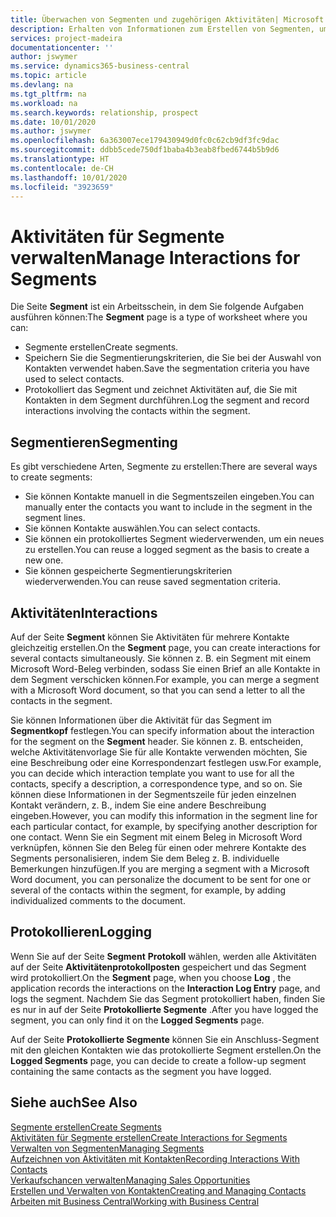 ```yaml
---
title: Überwachen von Segmenten und zugehörigen Aktivitäten| Microsoft Docs
description: Erhalten von Informationen zum Erstellen von Segmenten, um Kontaktgruppen zu definieren und Festlegen von Aktivitäten für Segmente.
services: project-madeira
documentationcenter: ''
author: jswymer
ms.service: dynamics365-business-central
ms.topic: article
ms.devlang: na
ms.tgt_pltfrm: na
ms.workload: na
ms.search.keywords: relationship, prospect
ms.date: 10/01/2020
ms.author: jswymer
ms.openlocfilehash: 6a363007ece179430949d0fc0c62cb9df3fc9dac
ms.sourcegitcommit: ddbb5cede750df1baba4b3eab8fbed6744b5b9d6
ms.translationtype: HT
ms.contentlocale: de-CH
ms.lasthandoff: 10/01/2020
ms.locfileid: "3923659"
---
```

# <a name="manage-interactions-for-segments"></a><span data-ttu-id="56817-103">Aktivitäten für Segmente verwalten</span><span class="sxs-lookup"><span data-stu-id="56817-103">Manage Interactions for Segments</span></span>
<span data-ttu-id="56817-104">Die Seite **Segment** ist ein Arbeitsschein, in dem Sie folgende Aufgaben ausführen können:</span><span class="sxs-lookup"><span data-stu-id="56817-104">The **Segment** page is a type of worksheet where you can:</span></span>

* <span data-ttu-id="56817-105">Segmente erstellen</span><span class="sxs-lookup"><span data-stu-id="56817-105">Create segments.</span></span>
* <span data-ttu-id="56817-106">Speichern Sie die Segmentierungskriterien, die Sie bei der Auswahl von Kontakten verwendet haben.</span><span class="sxs-lookup"><span data-stu-id="56817-106">Save the segmentation criteria you have used to select contacts.</span></span>
* <span data-ttu-id="56817-107">Protokolliert das Segment und zeichnet Aktivitäten auf, die Sie mit Kontakten in dem Segment durchführen.</span><span class="sxs-lookup"><span data-stu-id="56817-107">Log the segment and record interactions involving the contacts within the segment.</span></span>

## <a name="segmenting"></a><span data-ttu-id="56817-108">Segmentieren</span><span class="sxs-lookup"><span data-stu-id="56817-108">Segmenting</span></span>
<span data-ttu-id="56817-109">Es gibt verschiedene Arten, Segmente zu erstellen:</span><span class="sxs-lookup"><span data-stu-id="56817-109">There are several ways to create segments:</span></span>

* <span data-ttu-id="56817-110">Sie können Kontakte manuell in die Segmentszeilen eingeben.</span><span class="sxs-lookup"><span data-stu-id="56817-110">You can manually enter the contacts you want to include in the segment in the segment lines.</span></span>
* <span data-ttu-id="56817-111">Sie können Kontakte auswählen.</span><span class="sxs-lookup"><span data-stu-id="56817-111">You can select contacts.</span></span>
* <span data-ttu-id="56817-112">Sie können ein protokolliertes Segment wiederverwenden, um ein neues zu erstellen.</span><span class="sxs-lookup"><span data-stu-id="56817-112">You can reuse a logged segment as the basis to create a new one.</span></span>
* <span data-ttu-id="56817-113">Sie können gespeicherte Segmentierungskriterien wiederverwenden.</span><span class="sxs-lookup"><span data-stu-id="56817-113">You can reuse saved segmentation criteria.</span></span>

## <a name="interactions"></a><span data-ttu-id="56817-114">Aktivitäten</span><span class="sxs-lookup"><span data-stu-id="56817-114">Interactions</span></span>
<span data-ttu-id="56817-115">Auf der Seite **Segment** können Sie Aktivitäten für mehrere Kontakte gleichzeitig erstellen.</span><span class="sxs-lookup"><span data-stu-id="56817-115">On the **Segment** page, you can create interactions for several contacts simultaneously.</span></span> <span data-ttu-id="56817-116">Sie können z. B. ein Segment mit einem Microsoft Word-Beleg verbinden, sodass Sie einen Brief an alle Kontakte in dem Segment verschicken können.</span><span class="sxs-lookup"><span data-stu-id="56817-116">For example, you can merge a segment with a Microsoft Word document, so that you can send a letter to all the contacts in the segment.</span></span>

<span data-ttu-id="56817-117">Sie können Informationen über die Aktivität für das Segment im **Segmentkopf** festlegen.</span><span class="sxs-lookup"><span data-stu-id="56817-117">You can specify information about the interaction for the segment on the **Segment** header.</span></span> <span data-ttu-id="56817-118">Sie können z. B. entscheiden, welche Aktivitätenvorlage Sie für alle Kontakte verwenden möchten, Sie eine Beschreibung oder eine Korrespondenzart festlegen usw.</span><span class="sxs-lookup"><span data-stu-id="56817-118">For example, you can decide which interaction template you want to use for all the contacts, specify a description, a correspondence type, and so on.</span></span> <span data-ttu-id="56817-119">Sie können diese Informationen in der Segmentszeile für jeden einzelnen Kontakt verändern, z. B., indem Sie eine andere Beschreibung eingeben.</span><span class="sxs-lookup"><span data-stu-id="56817-119">However, you can modify this information in the segment line for each particular contact, for example, by specifying another description for one contact.</span></span> <span data-ttu-id="56817-120">Wenn Sie ein Segment mit einem Beleg in Microsoft Word verknüpfen, können Sie den Beleg für einen oder mehrere Kontakte des Segments personalisieren, indem Sie dem Beleg z. B. individuelle Bemerkungen hinzufügen.</span><span class="sxs-lookup"><span data-stu-id="56817-120">If you are merging a segment with a Microsoft Word document, you can personalize the document to be sent for one or several of the contacts within the segment, for example, by adding individualized comments to the document.</span></span>

## <a name="logging"></a><span data-ttu-id="56817-121">Protokollieren</span><span class="sxs-lookup"><span data-stu-id="56817-121">Logging</span></span>
<span data-ttu-id="56817-122">Wenn Sie auf der Seite **Segment** **Protokoll** wählen, werden alle Aktivitäten auf der Seite **Aktivitätenprotokollposten** gespeichert und das Segment wird protokolliert.</span><span class="sxs-lookup"><span data-stu-id="56817-122">On the **Segment** page, when you choose **Log** , the application records the interactions on the **Interaction Log Entry** page, and logs the segment.</span></span> <span data-ttu-id="56817-123">Nachdem Sie das Segment protokolliert haben, finden Sie es nur in auf der Seite **Protokollierte Segmente** .</span><span class="sxs-lookup"><span data-stu-id="56817-123">After you have logged the segment, you can only find it on the **Logged Segments** page.</span></span>

<span data-ttu-id="56817-124">Auf der Seite **Protokollierte Segmente** können Sie ein Anschluss-Segment mit den gleichen Kontakten wie das protokollierte Segment erstellen.</span><span class="sxs-lookup"><span data-stu-id="56817-124">On the **Logged Segments** page, you can decide to create a follow-up segment containing the same contacts as the segment you have logged.</span></span>

## <a name="see-also"></a><span data-ttu-id="56817-125">Siehe auch</span><span class="sxs-lookup"><span data-stu-id="56817-125">See Also</span></span>
[<span data-ttu-id="56817-126">Segmente erstellen</span><span class="sxs-lookup"><span data-stu-id="56817-126">Create Segments</span></span>](marketing-how-create-segment.md)  
[<span data-ttu-id="56817-127">Aktivitäten für Segmente erstellen</span><span class="sxs-lookup"><span data-stu-id="56817-127">Create Interactions for Segments</span></span>](marketing-how-create-interactions.md)  
[<span data-ttu-id="56817-128">Verwalten von Segmenten</span><span class="sxs-lookup"><span data-stu-id="56817-128">Managing Segments</span></span>](marketing-segments.md)  
[<span data-ttu-id="56817-129">Aufzeichnen von Aktivitäten mit Kontakten</span><span class="sxs-lookup"><span data-stu-id="56817-129">Recording Interactions With Contacts</span></span>](marketing-interactions.md)  
[<span data-ttu-id="56817-130">Verkaufschancen verwalten</span><span class="sxs-lookup"><span data-stu-id="56817-130">Managing Sales Opportunities</span></span>](marketing-manage-sales-opportunities.md)  
[<span data-ttu-id="56817-131">Erstellen und Verwalten von Kontakten</span><span class="sxs-lookup"><span data-stu-id="56817-131">Creating and Managing Contacts</span></span>](marketing-contacts.md)  
[<span data-ttu-id="56817-132">Arbeiten mit  Business Central</span><span class="sxs-lookup"><span data-stu-id="56817-132">Working with Business Central</span></span>](ui-work-product.md)
